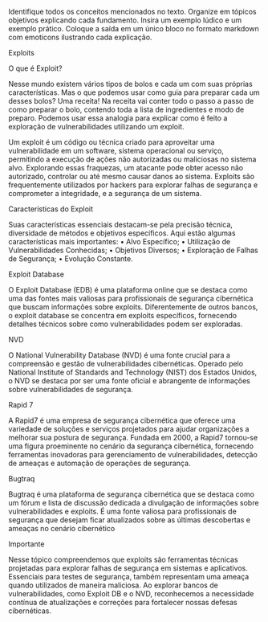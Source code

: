 Identifique todos os conceitos mencionados no texto. Organize em tópicos objetivos explicando cada fundamento. Insira um exemplo lúdico e um exemplo prático. Coloque a saída em um único bloco no formato markdown com emoticons ilustrando cada explicação.

Exploits

O que é Exploit?

Nesse mundo existem vários tipos de bolos e cada um
com suas próprias características. Mas o que podemos
usar como guia para preparar cada um desses bolos?
Uma receita!
Na receita vai conter todo o passo a passo de como
preparar o bolo, contendo toda a lista de ingredientes e
modo de preparo.
Podemos usar essa analogia para explicar como é feito
a exploração de vulnerabilidades utilizando um exploit.

Um exploit é um código ou técnica criado para
aproveitar uma vulnerabilidade em um software, sistema
operacional ou serviço, permitindo a execução de ações
não autorizadas ou maliciosas no sistema alvo.
Explorando essas fraquezas, um atacante pode obter
acesso não autorizado, controlar ou até mesmo causar
danos ao sistema.
Exploits são frequentemente utilizados por hackers para
explorar falhas de segurança e comprometer a
integridade, e a segurança de um sistema.

Características do Exploit

Suas características essenciais destacam-se pela
precisão técnica, diversidade de métodos e objetivos
específicos. Aqui estão algumas características mais
importantes:
• Alvo Específico;
• Utilização de Vulnerabilidades Conhecidas;
• Objetivos Diversos;
• Exploração de Falhas de Segurança;
• Evolução Constante.

Exploit Database

O Exploit Database (EDB) é uma plataforma online que
se destaca como uma das fontes mais valiosas para
profissionais de segurança cibernética que buscam
informações sobre exploits.
Diferentemente de outros bancos, o exploit database se
concentra em exploits específicos, fornecendo detalhes
técnicos sobre como vulnerabilidades podem ser
exploradas.

NVD

O National Vulnerability Database (NVD) é uma fonte
crucial para a compreensão e gestão de
vulnerabilidades cibernéticas.
Operado pelo National Institute of Standards and
Technology (NIST) dos Estados Unidos, o NVD se
destaca por ser uma fonte oficial e abrangente de
informações sobre vulnerabilidades de segurança.

Rapid 7

A Rapid7 é uma empresa de segurança cibernética que
oferece uma variedade de soluções e serviços
projetados para ajudar organizações a melhorar sua
postura de segurança.
Fundada em 2000, a Rapid7 tornou-se uma figura
proeminente no cenário da segurança cibernética,
fornecendo ferramentas inovadoras para gerenciamento
de vulnerabilidades, detecção de ameaças e automação
de operações de segurança.

Bugtraq

Bugtraq é uma plataforma de segurança cibernética que
se destaca como um fórum e lista de discussão
dedicada a divulgação de informações sobre
vulnerabilidades e exploits.
É uma fonte valiosa para profissionais de segurança que
desejam ficar atualizados sobre as últimas descobertas
e ameaças no cenário cibernético

Importante

Nesse tópico compreendemos que exploits
são ferramentas técnicas projetadas para explorar
falhas de segurança em sistemas e aplicativos.
Essenciais para testes de segurança, também
representam uma ameaça quando utilizados de maneira
maliciosa.
Ao explorar bancos de vulnerabilidades, como Exploit
DB e o NVD, reconhecemos a necessidade contínua de
atualizações e correções para fortalecer nossas defesas
cibernéticas.

